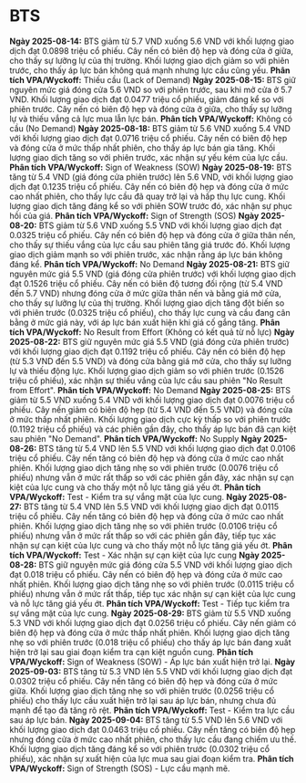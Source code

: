 # BTS

**Ngày 2025-08-14:** BTS giảm từ 5.7 VND xuống 5.6 VND với khối lượng giao dịch đạt 0.0898 triệu cổ phiếu. Cây nến có biên độ hẹp và đóng cửa ở giữa, cho thấy sự lưỡng lự của thị trường. Khối lượng giao dịch giảm so với phiên trước, cho thấy áp lực bán không quá mạnh nhưng lực cầu cũng yếu. **Phân tích VPA/Wyckoff:** Thiếu cầu (Lack of Demand)
**Ngày 2025-08-15:** BTS giữ nguyên mức giá đóng cửa 5.6 VND so với phiên trước, sau khi mở cửa ở 5.7 VND. Khối lượng giao dịch đạt 0.0477 triệu cổ phiếu, giảm đáng kể so với phiên trước. Cây nến có biên độ hẹp và đóng cửa ở giữa, cho thấy sự lưỡng lự và thiếu vắng cả lực mua lẫn lực bán. **Phân tích VPA/Wyckoff:** Không có cầu (No Demand)
**Ngày 2025-08-18:** BTS giảm từ 5.6 VND xuống 5.4 VND với khối lượng giao dịch đạt 0.0716 triệu cổ phiếu. Cây nến có biên độ hẹp và đóng cửa ở mức thấp nhất phiên, cho thấy áp lực bán gia tăng. Khối lượng giao dịch tăng so với phiên trước, xác nhận sự yếu kém của lực cầu. **Phân tích VPA/Wyckoff:** Sign of Weakness (SOW)
**Ngày 2025-08-19:** BTS tăng từ 5.4 VND (giá đóng cửa phiên trước) lên 5.6 VND, với khối lượng giao dịch đạt 0.1235 triệu cổ phiếu. Cây nến có biên độ hẹp và đóng cửa ở mức cao nhất phiên, cho thấy lực cầu đã quay trở lại và hấp thụ lực cung. Khối lượng giao dịch tăng đáng kể so với phiên SOW trước đó, xác nhận sự phục hồi của giá. **Phân tích VPA/Wyckoff:** Sign of Strength (SOS)
**Ngày 2025-08-20:** BTS giảm từ 5.6 VND xuống 5.5 VND với khối lượng giao dịch đạt 0.0325 triệu cổ phiếu. Cây nến có biên độ hẹp và đóng cửa ở giữa thân nến, cho thấy sự thiếu vắng của lực cầu sau phiên tăng giá trước đó. Khối lượng giao dịch giảm mạnh so với phiên trước, xác nhận rằng áp lực bán không đáng kể. **Phân tích VPA/Wyckoff:** No Demand
**Ngày 2025-08-21:** BTS giữ nguyên mức giá 5.5 VND (giá đóng cửa phiên trước) với khối lượng giao dịch đạt 0.1526 triệu cổ phiếu. Cây nến có biên độ tương đối rộng (từ 5.4 VND đến 5.7 VND) nhưng đóng cửa ở mức giữa thân nến và bằng giá mở cửa, cho thấy sự lưỡng lự của thị trường. Khối lượng giao dịch tăng đột biến so với phiên trước (0.0325 triệu cổ phiếu), cho thấy lực cung và cầu đang cân bằng ở mức giá này, với áp lực bán xuất hiện khi giá cố gắng tăng. **Phân tích VPA/Wyckoff:** No Result from Effort (Không có kết quả từ nỗ lực)
**Ngày 2025-08-22:** BTS giữ nguyên mức giá 5.5 VND (giá đóng cửa phiên trước) với khối lượng giao dịch đạt 0.1192 triệu cổ phiếu. Cây nến có biên độ hẹp (từ 5.3 VND đến 5.5 VND) và đóng cửa bằng giá mở cửa, cho thấy sự lưỡng lự và thiếu động lực. Khối lượng giao dịch giảm so với phiên trước (0.1526 triệu cổ phiếu), xác nhận sự thiếu vắng của lực cầu sau phiên "No Result from Effort". **Phân tích VPA/Wyckoff:** No Demand
**Ngày 2025-08-25:** BTS giảm từ 5.5 VND xuống 5.4 VND với khối lượng giao dịch đạt 0.0076 triệu cổ phiếu. Cây nến giảm có biên độ hẹp (từ 5.4 VND đến 5.5 VND) và đóng cửa ở mức thấp nhất phiên. Khối lượng giao dịch cực kỳ thấp so với phiên trước (0.1192 triệu cổ phiếu) và các phiên gần đây, cho thấy áp lực bán đã cạn kiệt sau phiên "No Demand". **Phân tích VPA/Wyckoff:** No Supply
**Ngày 2025-08-26:** BTS tăng từ 5.4 VND lên 5.5 VND với khối lượng giao dịch đạt 0.0106 triệu cổ phiếu. Cây nến tăng có biên độ hẹp và đóng cửa ở mức cao nhất phiên. Khối lượng giao dịch tăng nhẹ so với phiên trước (0.0076 triệu cổ phiếu) nhưng vẫn ở mức rất thấp so với các phiên gần đây, xác nhận sự cạn kiệt của lực cung và cho thấy một nỗ lực tăng giá yếu ớt. **Phân tích VPA/Wyckoff:** Test - Kiểm tra sự vắng mặt của lực cung.
**Ngày 2025-08-27:** BTS tăng từ 5.4 VND lên 5.5 VND với khối lượng giao dịch đạt 0.0115 triệu cổ phiếu. Cây nến tăng có biên độ hẹp và đóng cửa ở mức cao nhất phiên. Khối lượng giao dịch tăng nhẹ so với phiên trước (0.0106 triệu cổ phiếu) nhưng vẫn ở mức rất thấp so với các phiên gần đây, tiếp tục xác nhận sự cạn kiệt của lực cung và cho thấy một nỗ lực tăng giá yếu ớt. **Phân tích VPA/Wyckoff:** Test - Xác nhận sự cạn kiệt của lực cung
**Ngày 2025-08-28:** BTS giữ nguyên mức giá đóng cửa 5.5 VND với khối lượng giao dịch đạt 0.018 triệu cổ phiếu. Cây nến có biên độ hẹp và đóng cửa ở mức cao nhất phiên. Khối lượng giao dịch tăng nhẹ so với phiên trước (0.0115 triệu cổ phiếu) nhưng vẫn ở mức rất thấp, tiếp tục xác nhận sự cạn kiệt của lực cung và nỗ lực tăng giá yếu ớt. **Phân tích VPA/Wyckoff:** Test - Tiếp tục kiểm tra sự vắng mặt của lực cung.
**Ngày 2025-08-29:** BTS giảm từ 5.5 VND xuống 5.3 VND với khối lượng giao dịch đạt 0.0256 triệu cổ phiếu. Cây nến giảm có biên độ hẹp và đóng cửa ở mức thấp nhất phiên. Khối lượng giao dịch tăng nhẹ so với phiên trước (0.018 triệu cổ phiếu) cho thấy áp lực bán đang xuất hiện trở lại sau giai đoạn kiểm tra cạn kiệt nguồn cung. **Phân tích VPA/Wyckoff:** Sign of Weakness (SOW) - Áp lực bán xuất hiện trở lại.
**Ngày 2025-09-03:** BTS tăng từ 5.3 VND lên 5.5 VND với khối lượng giao dịch đạt 0.0302 triệu cổ phiếu. Cây nến tăng có biên độ hẹp và đóng cửa ở mức giữa. Khối lượng giao dịch tăng nhẹ so với phiên trước (0.0256 triệu cổ phiếu) cho thấy lực cầu xuất hiện trở lại sau áp lực bán, nhưng chưa đủ mạnh để tạo đà tăng rõ rệt. **Phân tích VPA/Wyckoff:** Test - Kiểm tra lực cầu sau áp lực bán.
**Ngày 2025-09-04:** BTS tăng từ 5.5 VND lên 5.6 VND với khối lượng giao dịch đạt 0.0463 triệu cổ phiếu. Cây nến tăng có biên độ hẹp nhưng đóng cửa ở mức cao nhất phiên, cho thấy lực cầu đang chiếm ưu thế. Khối lượng giao dịch tăng đáng kể so với phiên trước (0.0302 triệu cổ phiếu), xác nhận sự xuất hiện của lực mua sau giai đoạn kiểm tra. **Phân tích VPA/Wyckoff:** Sign of Strength (SOS) - Lực cầu mạnh mẽ.
